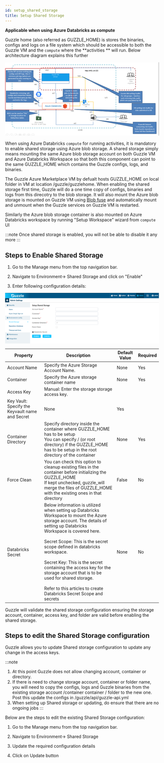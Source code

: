 ```yaml
---
id: setup_shared_storage
title: Setup Shared Storage
---
```


**Applicable when using Azure Databricks as compute**

Guzzle home (also referred as GUZZLE_HOME) is stores the binaries, configs and logs on a file system which should be accessible to both the Guzzle VM and the `compute` where the **activities ** will run. Below architecture diagram explains this further 

![image alt text](/img/docs/how-to-guides/administrator/environment-config/setup_shared_storage0.png)

When using Azure Databricks `compute` for running activities, it is mandatory to enable shared storage using Azure blob storage. A shared storage simply means mounting the same Azure blob storage account on both Guzzle VM and Azure Databricks Workspace so that both this component can point to the same GUZZLE_HOME which contains the Guzzle configs, logs, and binaries. 

The Guzzle Azure Marketplace VM by defualt hosts GUZZLE_HOME on local folder in VM at location /guzzle/guzzlehome. When  enabling the shared storage first time, Guzzle will do a one time copy of configs, binaries and logs from this direcotry  to the blob storage. It will also mount the Azure blob storage is mounted on Guzzle VM using [Blob fuse](https://docs.microsoft.com/en-us/azure/storage/blobs/storage-how-to-mount-container-linux) and automatically mount and unmount when the Guzzle services on Guzzle VM is restarted. 

Similarly the Azure blob storage container is also mounted on Azure Databricks workspace by running "Setup Workspace" wizard from `compute` UI

:::note 
Once shared storage is enabled, you will not be able to disable it any more
:::

## Steps to Enable Shared Storage 

1. Go to the Manage menu from the top navigation bar.

2. Navigate to Environment-> Shared Storage and click on "Enable" 

3. Enter following configuration details:

![image alt text](/img/docs/how-to-guides/administrator/environment-config/setup_shared_storage1.png)

|Property|Description|Default Value|Required|
|--- |--- |--- |--- |
|Account Name|Specify the Azure Storage Account Name.|None|Yes|
|Container|Specify the Azure storage container name|None|Yes|
|Access Key|Manual: Enter the storage storage access key.
Key Vault: Specify the Keyvault name and Secret|None|Yes|
|Container Directory|Specify directory inside the container where GUZZLE_HOME has to be setup<br />You can specify / (or root directory) if the GUZZLE_HOME  has to be setup in the root directory of the container|None|Yes|
|Force Clean|You can check this option to cleanup existing files in the container before initializing the GUZZLE_HOME<br />If kept unchecked, guzzle_will merge the files of GUZZLE_HOME with the existing ones in that directory|False|No|
|Databricks Secret|Below information is utilized when setting up Databricks Workspace to mount the Azure storage account. The details of setting up Databricks <br/>Workspace is covered  here.<br /><br />Secret Scope: This is the secret scope defined in databricks workspace.<br /><br />Secret Key: This is the secret containing the access key for the storage account that is to be used for shared storage.<br /><br />Refer to this articles to create Databricks Secret Scope and secrets|None|No|


Guzzle will validate the shared storage configuration ensuring the storage account, container, access key, and folder are valid before enabling the shared storage.

## Steps to edit the Shared Storage configuration

Guzzle allows you to update Shared storage configuration to update any change in the access keys.

:::note 
1. At this point Guzzle does not allow changing  account, container or directory. 
2. If there  is need to change  storage account, container or folder name, you will need to copy the configs, logs and Guzzle binaries from the existing storage account /container container / folder to the new one. Post this update the configs in /guzzle/api/guzzle-api.yml
3. When setting up Shared storage or updating, do ensure that there are no ongoing jobs
:::

Below are the steps to edit the existing Shared Storage configuration: 

1. Go to the Manage menu from the top navigation bar.

2. Navigate to Environment-> Shared Storage 

3. Update the required configuration details

4. Click on Update button
